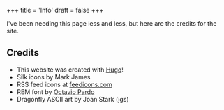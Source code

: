 +++
title = 'Info'
draft = false
+++

I've been needing this page less and less, but here are the credits for the site.

## Credits

- This website was created with [Hugo](https://gohugo.io)!
- Silk icons by Mark James
- RSS feed icons at [feedicons.com](https://feedicons.com)
- REM font by [Octavio Pardo](https://github.com/octaviopardo/REM)
- Dragonfly ASCII art by Joan Stark (jgs)